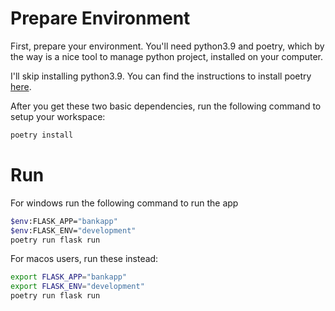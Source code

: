 # Prepare Environment

First, prepare your environment. You'll need python3.9 and poetry, which by the way is a 
nice tool to manage python project, installed on your computer.

I'll skip installing python3.9. You can find the instructions to install poetry [here].

[here]: https://pypi.org/project/poetry/#Installation

After you get these two basic dependencies, run the following command
to setup your workspace:

```bash
poetry install
```

# Run

For windows run the following command to run the app
```bash
$env:FLASK_APP="bankapp"
$env:FLASK_ENV="development"
poetry run flask run
```

For macos users, run these instead:
```bash
export FLASK_APP="bankapp"
export FLASK_ENV="development"
poetry run flask run
```
